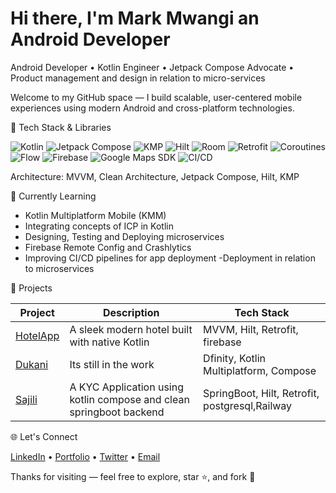 # Hi there, I'm Mark Mwangi an Android Developer


Android Developer • Kotlin Engineer • Jetpack Compose Advocate • Product management and design in relation to micro-services

Welcome to my GitHub space — I build scalable, user-centered mobile experiences using modern Android and cross-platform technologies.

🚀 Tech Stack & Libraries

![Kotlin](https://img.shields.io/badge/Kotlin-7F52FF?style=flat-square&logo=kotlin&logoColor=white)
![Jetpack Compose](https://img.shields.io/badge/Jetpack%20Compose-4285F4?style=flat-square&logo=jetpack-compose&logoColor=white)
![KMP](https://img.shields.io/badge/Kotlin%20Multiplatform-7F52FF?style=flat-square&logo=kotlin&logoColor=white)
![Hilt](https://img.shields.io/badge/Hilt-3E4EB8?style=flat-square)
![Room](https://img.shields.io/badge/Room%20DB-9C27B0?style=flat-square)
![Retrofit](https://img.shields.io/badge/Retrofit-0052CC?style=flat-square)
![Coroutines](https://img.shields.io/badge/Kotlin%20Coroutines-0095D5?style=flat-square)
![Flow](https://img.shields.io/badge/Kotlin%20Flow-FF9800?style=flat-square)
![Firebase](https://img.shields.io/badge/Firebase-FFCA28?style=flat-square&logo=firebase&logoColor=black)
![Google Maps SDK](https://img.shields.io/badge/Google%20Maps-4285F4?style=flat-square&logo=google-maps)
![CI/CD](https://img.shields.io/badge/GitHub%20Actions-2088FF?style=flat-square&logo=github-actions&logoColor=white)

Architecture: MVVM, Clean Architecture, Jetpack Compose, Hilt, KMP

🧠 Currently Learning

- Kotlin Multiplatform Mobile (KMM)
- Integrating concepts of ICP in Kotlin
- Designing, Testing and Deploying microservices
- Firebase Remote Config and Crashlytics
- Improving CI/CD pipelines for app deployment
-Deployment in relation to microservices

📲 Projects

| Project | Description | Tech Stack |
|--------|-------------|------------|
| [HotelApp](https://github.com/GAITURI/Hotel.git) | A sleek modern hotel  built with native Kotlin | MVVM, Hilt, Retrofit, firebase |
| [Dukani](https://github.com/GAITURI/Dukani.git) | Its still in the work  |Dfinity, Kotlin Multiplatform, Compose |
| [Sajili](https://github.com/GAITURI/Sajili) | A KYC Application using kotlin compose and clean springboot backend | SpringBoot, Hilt, Retrofit, postgresql,Railway |


🌐 Let's Connect

[LinkedIn](https://www.linkedin.com/in/mark-gaituri-595767259/) • [Portfolio](gaituri.github.io) • [Twitter](https://twitter.com/yourhandle) • [Email](mailto:gaiturimark@gmail.com)


Thanks for visiting — feel free to explore, star ⭐️, and fork 🚀
